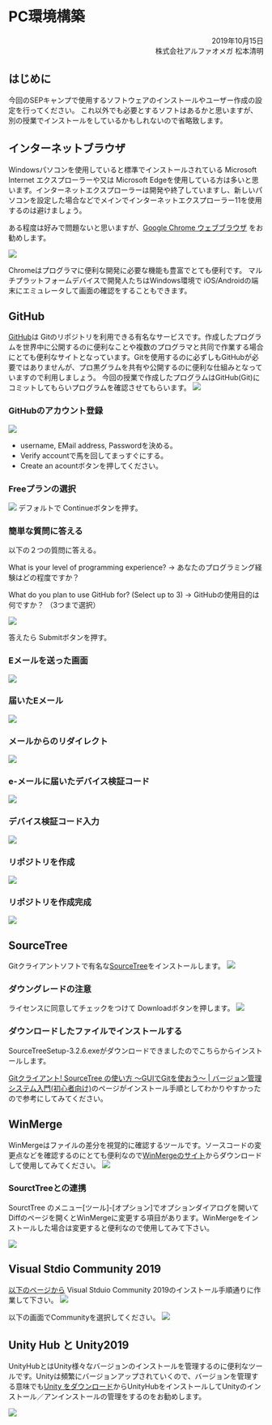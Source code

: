 # PC環境構築

<div style="text-align: right;">
2019年10月15日<br>
株式会社アルファオメガ  松本清明
</div>

## はじめに
今回のSEPキャンプで使用するソフトウェアのインストールやユーザー作成の設定を行ってください。
これ以外でも必要とするソフトはあるかと思いますが、別の授業でインストールをしているかもしれないので省略致します。


## インターネットブラウザ
Windowsパソコンを使用していると標準でインストールされている Microsoft Internet エクスプローラーや又は Microsoft Edgeを使用している方は多いと思います。インターネットエクスプローラーは開発や終了していますし、新しいパソコンを設定した場合などでメインでインターネットエクスプローラー11を使用するのは避けましょう。

ある程度は好みで問題ないと思いますが、[Google Chrome ウェブブラウザ](https://www.google.com/intl/ja_jp/chrome/) をお勧めします。

<img src="./img/Chrome01.png">

Chromeはプログラマに便利な開発に必要な機能も豊富でとても便利です。
マルチプラットフォームデバイスで開発人たちはWindows環境で iOS/Androidの端末にエミュレータして画面の確認をすることもできます。

## GitHub
[GitHub](https://github.co.jp/)は Gitのリポジトリを利用できる有名なサービスです。作成したプログラムを世界中に公開するのに便利なことや複数のプログラマと共同で作業する場合にとても便利なサイトとなっています。Gitを使用するのに必ずしもGitHubが必要ではありませんが、プロ黒グラムを共有や公開するのに便利な仕組みとなっていますので利用しましょう。
今回の授業で作成したプログラムはGitHub(Git)にコミットしてもらいプログラムを確認させてもらいます。
<img src="./img/GitHub01.png">

### GitHubのアカウント登録
<img src="./img/GitHub02.png">

* username, EMail address, Passwordを決める。
* Verify accountで馬を回してまっすぐにする。
* Create an acountボタンを押してください。

### Freeプランの選択
<img src="./img/GitHub03.png">
デフォルトで Continueボタンを押す。


### 簡単な質問に答える

以下の２つの質問に答える。

What is your level of programming experience? ->
あなたのプログラミング経験はどの程度ですか？

What do you plan to use GitHub for? (Select up to 3) ->
GitHubの使用目的は何ですか？ （3つまで選択）

<img src="./img/GitHub04.png">

答えたら Submitボタンを押す。

### Eメールを送った画面

<img src="./img/GitHub05.png">

### 届いたEメール
<img src="./img/GitHub06.png">

### メールからのリダイレクト
<img src="./img/GitHub07.png">

### e-メールに届いたデバイス検証コード
<img src="./img/GitHub09.png">

### デバイス検証コード入力
<img src="./img/GitHub08.png">

### リポジトリを作成
<img src="./img/GitHub10.png">

### リポジトリを作成完成
<img src="./img/GitHub11.png">

## SourceTree

Gitクライアントソフトで有名な[SourceTree](https://www.sourcetreeapp.com/)をインストールします。
<img src="./img/SourceTree01.png">

### ダウングレードの注意
ライセンスに同意してチェックをつけて Downloadボタンを押します。
<img src="./img/SourceTree02.png">

### ダウンロードしたファイルでインストールする
SourceTreeSetup-3.2.6.exeがダウンロードできましたのでこちらからインストールします。

[Gitクライアント! SourceTree の使い方 ～GUIでGitを使おう～ | バージョン管理システム入門(初心者向け)](https://tracpath.com/bootcamp/learning_git_sourcetree.html)のページがインストール手順としてわかりやすかったので参考にしてみてください。

## WinMerge
WinMergeはファイルの差分を視覚的に確認するツールです。ソースコードの変更点などを確認するのにとても便利なので[WinMergeのサイト](https://winmerge.org/)からダウンロードして使用してみてください。
<img src="./img/WinMerge01.png">

### SourctTreeとの連携
SourctTree のメニュー[ツール]-[オプション]でオプションダイアログを開いてDiffのページを開くとWinMergeに変更する項目があります。WinMergeをインストールした場合は変更すると便利なので使用してみて下さい。

<img src="./img/WinMerge02_ex.png">


## Visual Stdio Community 2019

[以下のページから](https://docs.microsoft.com/ja-jp/visualstudio/install/install-visual-studio?view=vs-2019) Visual Stduio Community 2019のインストール手順通りに作業して下さい。
<img src="./img/VS2019Install01.png">

以下の画面でCommunityを選択してください。
<img src="./img/VS2019Install02.png">


## Unity Hub と Unity2019

UnityHubとはUnity様々なバージョンのインストールを管理するのに便利なツールです。Unityは頻繁にバージョンアップされていくので、バージョンを管理する意味でも[Unity をダウンロード](https://unity3d.com/jp/get-unity/download)からUnityHubをインストールしてUnityのインストール／アンインストールの管理をするのをお勧めします。

<img src="./img/Unity2019_01.png">
